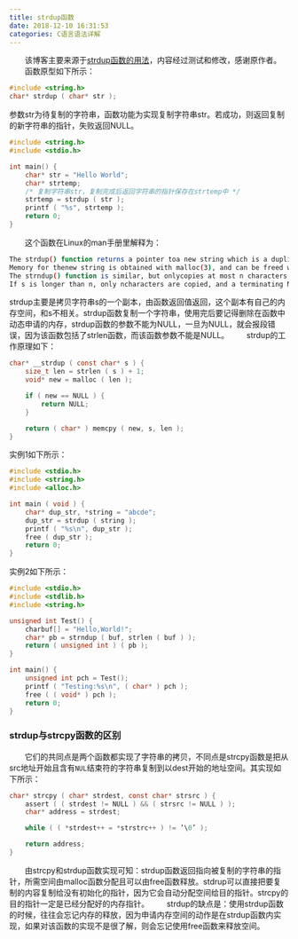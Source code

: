 ```yaml
---
title: strdup函数
date: 2018-12-10 16:31:53
categories: C语言语法详解
---
```

&emsp;&emsp;该博客主要来源于[strdup函数的用法](https://blog.csdn.net/Leichelle/article/details/7465769)，内容经过测试和修改，感谢原作者。
&emsp;&emsp;函数原型如下所示：

``` c
#include <string.h>
char* strdup ( char* str );
```

参数str为待复制的字符串，函数功能为实现复制字符串str。若成功，则返回复制的新字符串的指针，失败返回NULL。

``` c
#include <string.h>
#include <stdio.h>

int main() {
    char* str = "Hello World";
    char* strtemp;
    /* 复制字符串str，复制完成后返回字符串的指针保存在strtemp中 */
    strtemp = strdup ( str );
    printf ( "%s", strtemp );
    return 0;
}
```

&emsp;&emsp;这个函数在Linux的man手册里解释为：

``` bash
The strdup() function returns a pointer toa new string which is a duplicate of the string s.
Memory for thenew string is obtained with malloc(3), and can be freed with free(3).
The strndup() function is similar, but onlycopies at most n characters.
If s is longer than n, only ncharacters are copied, and a terminating NUL is added.
```

strdup主要是拷贝字符串s的一个副本，由函数返回值返回，这个副本有自己的内存空间，和s不相关。strdup函数复制一个字符串，使用完后要记得删除在函数中动态申请的内存，strdup函数的参数不能为NULL，一旦为NULL，就会报段错误，因为该函数包括了strlen函数，而该函数参数不能是NULL。
&emsp;&emsp;strdup的工作原理如下：

``` c
char* __strdup ( const char* s ) {
    size_t len = strlen ( s ) + 1;
    void* new = malloc ( len );

    if ( new == NULL ) {
        return NULL;
    }

    return ( char* ) memcpy ( new, s, len );
}
```

实例1如下所示：

``` c
#include <stdio.h>
#include <string.h>
#include <alloc.h>

int main ( void ) {
    char* dup_str, *string = "abcde";
    dup_str = strdup ( string );
    printf ( "%s\n", dup_str );
    free ( dup_str );
    return 0;
}
```

实例2如下所示：

``` c
#include <stdio.h>
#include <stdlib.h>
#include <string.h>

unsigned int Test() {
    charbuf[] = "Hello,World!";
    char* pb = strndup ( buf, strlen ( buf ) );
    return ( unsigned int ) ( pb );
}

int main() {
    unsigned int pch = Test();
    printf ( "Testing:%s\n", ( char* ) pch );
    free ( ( void* ) pch );
    return 0;
}
```

### strdup与strcpy函数的区别

&emsp;&emsp;它们的共同点是两个函数都实现了字符串的拷贝，不同点是strcpy函数是把从src地址开始且含有`NUL`结束符的字符串复制到以dest开始的地址空间。其实现如下所示：

``` c
char* strcpy ( char* strdest, const char* strsrc ) {
    assert ( ( strdest != NULL ) && ( strsrc != NULL ) );
    char* address = strdest;

    while ( ( *strdest++ = *strstrc++ ) != ’\0’ );

    return address;
}
```

&emsp;&emsp;由strcpy和strdup函数实现可知：strdup函数返回指向被复制的字符串的指针，所需空间由malloc函数分配且可以由free函数释放。stdrup可以直接把要复制的内容复制给没有初始化的指针，因为它会自动分配空间给目的指针。strcpy的目的指针一定是已经分配好的内存指针。
&emsp;&emsp;strdup的缺点是：使用strdup函数的时候，往往会忘记内存的释放，因为申请内存空间的动作是在strdup函数内实现，如果对该函数的实现不是很了解，则会忘记使用free函数来释放空间。